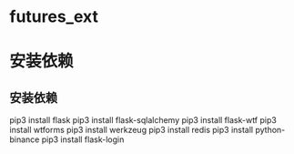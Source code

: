 # futures_ext
# 安装依赖
## 安装依赖
   pip3 install flask
  pip3 install flask-sqlalchemy
  pip3 install flask-wtf
  pip3 install wtforms
  pip3 install werkzeug
  pip3 install redis
  pip3 install python-binance
  pip3 install flask-login
